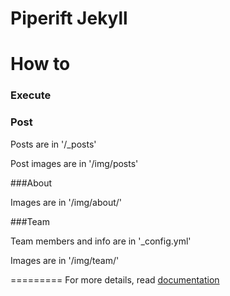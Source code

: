 Piperift Jekyll
====================

# How to

### Execute

### Post

Posts are in '/_posts'

Post images are in '/img/posts'

###About

Images are in '/img/about/'

###Team

Team members and info are in '_config.yml'

Images are in '/img/team/'

=========
For more details, read [documentation](http://jekyllrb.com/)

